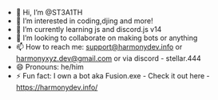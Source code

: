 - 👋 Hi, I’m @ST3A1TH
- 👀 I’m interested in coding,djing and more!
- 🌱 I’m currently learning js and discord.js v14
- 💞️ I’m looking to collaborate on making bots or anything
- 📫 How to reach me: support@harmonydev.info or harmonyxyz.dev@gmail.com or via discord - stellar.444
- 😄 Pronouns: he/him
- ⚡ Fun fact: I own a bot aka Fusion.exe - Check it out here - https://harmonydev.info/
